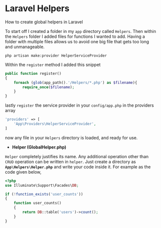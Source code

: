 # Laravel Helpers
How to create global helpers in Laravel

<p>To start off I created a folder in my <code>app</code> directory called <code>Helpers</code>. Then within the <code>Helpers</code> folder I added files for functions I wanted to add. Having a folder with multiple files allows us to avoid one big file that gets too long and unmanageable.</p>

```
php artisan make:provider HelperServiceProvider
```

Within the `register` method I added this snippet

```php
public function register()
{
    foreach (glob(app_path().'/Helpers/*.php') as $filename){
        require_once($filename);
    }
}
```

lastly `register` the service provider in your `config/app.php` in the providers array

```php
'providers' => [
    'App\Providers\HelperServiceProvider',
]
```

now any file in your `Helpers` directory is loaded, and ready for use.


- __Helper (GlobalHelper.php)__

`Helper` completely justifies its name. Any additional operation other than `CRUD` operation can be written in `helper`. Just create a directory as __`App\Helpers\Helper.php`__ and write your code inside it. For example as the code given below,

```php
<?php
use Illuminate\Support\Facades\DB;

if (!function_exists('user_counts'))
{
    function user_counts()
    {
        return DB::table('users')->count();
    }
}
```
